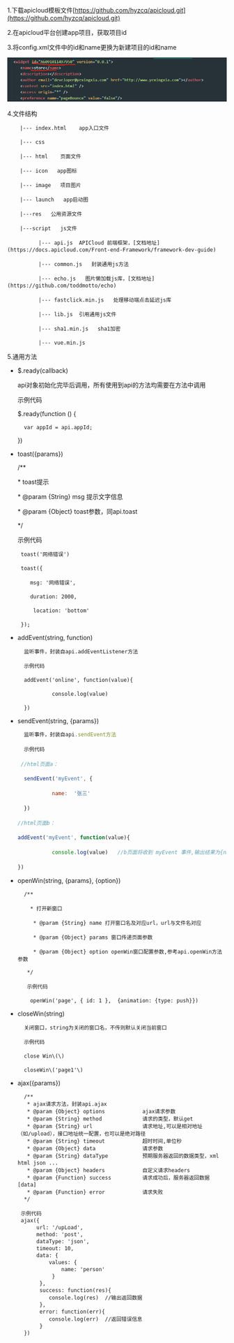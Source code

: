 1.下载apicloud模板文件[https://github.com/hyzcq/apicloud.git](https://github.com/hyzcq/apicloud.git)

2.在apicloud平台创建app项目，获取项目id

3.将config.xml文件中的id和name更换为新建项目的id和name

![](/assets/apicloud-config.png)

4.文件结构

```
    |--- index.html    app入口文件

    |--- css

    |--- html    页面文件

    |--- icon   app图标

    |--- image   项目图片

    |--- launch   app启动图

    |---res   公用资源文件

    |---script   js文件

          |--- api.js  APICloud 前端框架，[文档地址](https://docs.apicloud.com/Front-end-Framework/framework-dev-guide)

          |--- common.js   封装通用js方法

          |--- echo.js   图片懒加载js库，[文档地址](https://github.com/toddmotto/echo)

          |--- fastclick.min.js   处理移动端点击延迟js库

          |--- lib.js  引用通用js文件

          |--- sha1.min.js   sha1加密

          |--- vue.min.js
```

5.通用方法

* $.ready\(callback\)

  api对象初始化完毕后调用，所有使用到api的方法均需要在方法中调用

  示例代码

  $.ready\(function \(\) {

  ```
    var appId = api.appId;
  ```

  }\)

* toast\({params}\)

  /\*\*

  \* toast提示

  \* @param {String} msg 提示文字信息

  \* @param {Object} toast参数，同api.toast

  \*/

  示例代码

  ```
   toast('网络错误')

   toast({

      msg: '网络错误',

      duration: 2000,

       location: 'bottom'

   });
  ```

* addEvent\(string, function\)

  ```
    监听事件，封装自api.addEventListener方法

    示例代码

    addEvent('online', function(value){

             console.log(value)

    })
  ```

* sendEvent\(string, {params}\)

  ```js
    监听事件，封装自api.sendEvent方法

    示例代码

   //html页面a：

    sendEvent('myEvent', {

             name:  '张三'

    })

  //html页面b：

  addEvent('myEvent', function(value){

             console.log(value)   //b页面将收到 myEvent 事件,输出结果为{name: '张三'}

  })
  ```

* openWin\(string, {params}, {option}\)

  ```
    /**

      * 打开新窗口

       * @param {String} name 打开窗口名及对应url，url与文件名对应

       * @param {Object} params 窗口传递页面参数

       * @param {Object} option openWin窗口配置参数,参考api.openWin方法参数
  ```

  ```
     */

     示例代码

      openWin('page', { id: 1 },  {animation: {type: push}})
  ```

* closeWin\(string\)

  ```
    关闭窗口，string为关闭的窗口名，不传则默认关闭当前窗口

    示例代码

    close Win\(\)

    closeWin\('page1'\)
  ```

* ajax\({params}\)

  ```
    /**
     * ajax请求方法，封装api.ajax
     * @param {Object} options            ajax请求参数
     * @param {String} method             请求的类型，默认get
     * @param {String} url                请求地址,可以是相对地址（如/upload），接口地址统一配置，也可以是绝对路径
     * @param {String} timeout            超时时间,单位秒
     * @param {Object} data               请求参数
     * @param {String} dataType           预期服务器返回的数据类型，xml html json ...
     * @param {Object} headers            自定义请求headers
     * @param {Function} success          请求成功后，服务器返回数据[data]
     * @param {Function} error            请求失败
    */

   示例代码
   ajax({
        url: '/upLoad',
        method: 'post',
        dataType: 'json',
        timeout: 10,
        data: {
            values: {
                name: 'person'
             }
         },
         success: function(res){
            console.log(res)  //输出返回数据
         },
         error: function(err){
            console.log(err)  //返回错误信息
         }
    })
  ```




